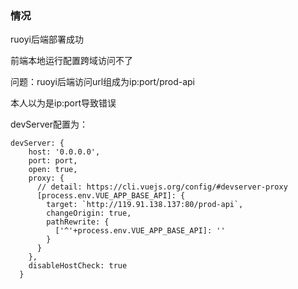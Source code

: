 ### 情况

ruoyi后端部署成功

前端本地运行配置跨域访问不了

问题：ruoyi后端访问url组成为ip:port/prod-api

本人以为是ip:port导致错误

devServer配置为：

```
devServer: {
    host: '0.0.0.0',
    port: port,
    open: true,
    proxy: {
      // detail: https://cli.vuejs.org/config/#devserver-proxy
      [process.env.VUE_APP_BASE_API]: {
        target: `http://119.91.138.137:80/prod-api`,
        changeOrigin: true,
        pathRewrite: {
          ['^'+process.env.VUE_APP_BASE_API]: ''
        }
      }
    },
    disableHostCheck: true
  }
```

